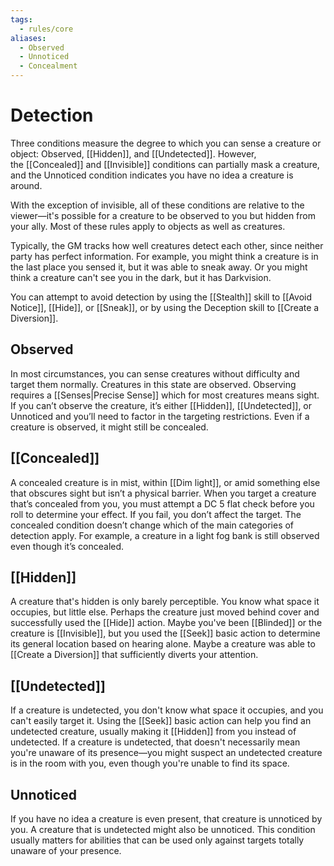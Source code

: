 ```yaml
---
tags:
  - rules/core
aliases:
  - Observed
  - Unnoticed
  - Concealment
---
```

# Detection

Three conditions measure the degree to which you can sense a creature or object: Observed, [[Hidden]], and [[Undetected]]. However, the [[Concealed]] and [[Invisible]] conditions can partially mask a creature, and the Unnoticed condition indicates you have no idea a creature is around.  
  
With the exception of invisible, all of these conditions are relative to the viewer—it's possible for a creature to be observed to you but hidden from your ally. Most of these rules apply to objects as well as creatures.  
  
Typically, the GM tracks how well creatures detect each other, since neither party has perfect information. For example, you might think a creature is in the last place you sensed it, but it was able to sneak away. Or you might think a creature can't see you in the dark, but it has Darkvision.
  
You can attempt to avoid detection by using the [[Stealth]] skill to [[Avoid Notice]], [[Hide]], or [[Sneak]], or by using the Deception skill to [[Create a Diversion]].

## Observed

In most circumstances, you can sense creatures without difficulty and target them normally. Creatures in this state are observed. Observing requires a [[Senses|Precise Sense]] which for most creatures means sight. If you can’t observe the creature, it’s either [[Hidden]], [[Undetected]], or Unnoticed and you’ll need to factor in the targeting restrictions. Even if a creature is observed, it might still be concealed.
## [[Concealed]]

A concealed creature is in mist, within [[Dim light]], or amid something else that obscures sight but isn’t a physical barrier. When you target a creature that’s concealed from you, you must attempt a DC 5 flat check before you roll to determine your effect. If you fail, you don’t affect the target. The concealed condition doesn’t change which of the main categories of detection apply. For example, a creature in a light fog bank is still observed even though it’s concealed.

## [[Hidden]]

A creature that's hidden is only barely perceptible. You know what space it occupies, but little else. Perhaps the creature just moved behind cover and successfully used the [[Hide]] action.  Maybe you've been [[Blinded]] or the creature is [[Invisible]], but you used the [[Seek]] basic action to determine its general location based on hearing alone. Maybe a creature was able to [[Create a Diversion]] that sufficiently diverts your attention.

## [[Undetected]]

If a creature is undetected, you don't know what space it occupies, and you can't easily target it. Using the [[Seek]] basic action can help you find an undetected creature, usually making it [[Hidden]] from you instead of undetected. If a creature is undetected, that doesn't necessarily mean you're unaware of its presence—you might suspect an undetected creature is in the room with you, even though you're unable to find its space.  

## Unnoticed

If you have no idea a creature is even present, that creature is unnoticed by you. A creature that is undetected might also be unnoticed. This condition usually matters for abilities that can be used only against targets totally unaware of your presence.  